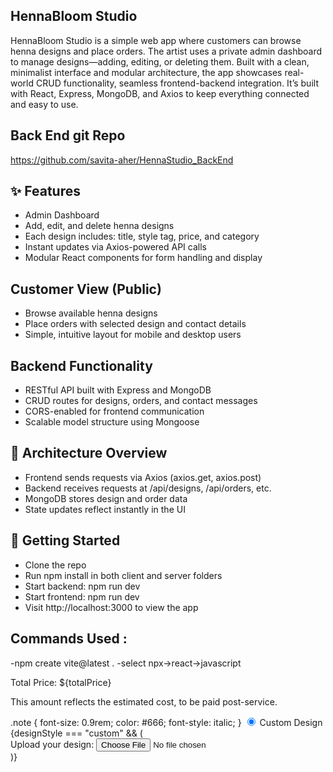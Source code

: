 ## HennaBloom Studio 
HennaBloom Studio is a simple web app where customers can browse henna designs and place orders. 
The artist uses a private admin dashboard to manage designs—adding, editing, or deleting them. 
Built with a clean, minimalist interface and modular architecture, the app showcases real-world CRUD 
functionality, seamless frontend-backend integration. 
It’s built with React, Express, MongoDB, and Axios to keep everything connected and easy to use.

## Back End git Repo
 https://github.com/savita-aher/HennaStudio_BackEnd

## ✨ Features
- Admin Dashboard 
- Add, edit, and delete henna designs
- Each design includes: title, style tag, price, and category
- Instant updates via Axios-powered API calls
- Modular React components for form handling and display

## Customer View (Public)
- Browse available henna designs
- Place orders with selected design and contact details
- Simple, intuitive layout for mobile and desktop users

## Backend Functionality
- RESTful API built with Express and MongoDB
- CRUD routes for designs, orders, and contact messages
- CORS-enabled for frontend communication
- Scalable model structure using Mongoose

## 🔗 Architecture Overview
- Frontend sends requests via Axios (axios.get, axios.post)
- Backend receives requests at /api/designs, /api/orders, etc.
- MongoDB stores design and order data
- State updates reflect instantly in the UI

## 🚀 Getting Started
- Clone the repo
- Run npm install in both client and server folders
- Start backend: npm run dev
- Start frontend: npm run dev
- Visit http://localhost:3000 to view the app


## Commands Used :
-npm create vite@latest .
-select npx->react->javascript 

<p>Total Price: ${totalPrice}</p>
<p className="note">
  This amount reflects the estimated cost, to be paid post-service.
</p>
.note {
  font-size: 0.9rem;
  color: #666;
  font-style: italic;
}
<label>
  <input
    type="radio"
    name="designStyle"
    value="custom"
    checked={designStyle === "custom"}
    onChange={handleDesignStyleChange}
  />
  Custom Design
</label>
{designStyle === "custom" && (
  <div className="upload-section">
    <label htmlFor="customDesignImage">Upload your design:</label>
    <input
      type="file"
      id="customDesignImage"
      name="customDesignImage"
      accept="image/*"
      onChange={handleImageUpload}
    />
  </div>
)}


